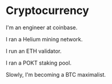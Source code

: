 # Cryptocurrency

I'm an engineer at coinbase.

I ran a Helium mining network.

I run an ETH validator.

I ran a POKT staking pool.

Slowly, I'm becoming a BTC maximalist.
